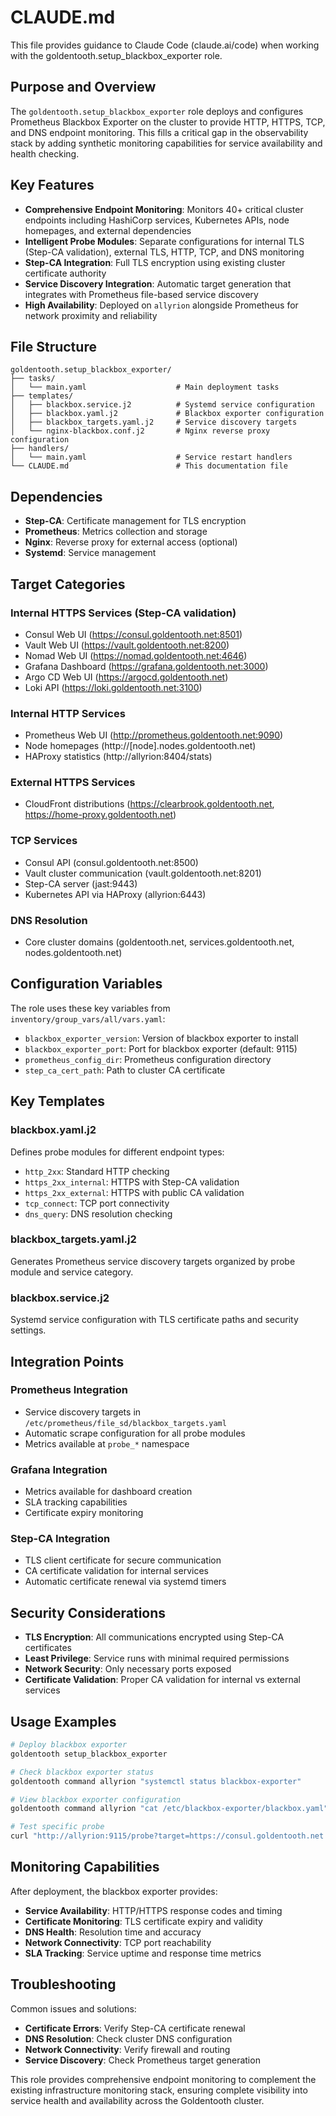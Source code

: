 # CLAUDE.md

This file provides guidance to Claude Code (claude.ai/code) when working with the goldentooth.setup_blackbox_exporter role.

## Purpose and Overview

The `goldentooth.setup_blackbox_exporter` role deploys and configures Prometheus Blackbox Exporter on the cluster to provide HTTP, HTTPS, TCP, and DNS endpoint monitoring. This fills a critical gap in the observability stack by adding synthetic monitoring capabilities for service availability and health checking.

## Key Features

- **Comprehensive Endpoint Monitoring**: Monitors 40+ critical cluster endpoints including HashiCorp services, Kubernetes APIs, node homepages, and external dependencies
- **Intelligent Probe Modules**: Separate configurations for internal TLS (Step-CA validation), external TLS, HTTP, TCP, and DNS monitoring
- **Step-CA Integration**: Full TLS encryption using existing cluster certificate authority
- **Service Discovery Integration**: Automatic target generation that integrates with Prometheus file-based service discovery
- **High Availability**: Deployed on `allyrion` alongside Prometheus for network proximity and reliability

## File Structure

```
goldentooth.setup_blackbox_exporter/
├── tasks/
│   └── main.yaml                    # Main deployment tasks
├── templates/
│   ├── blackbox.service.j2          # Systemd service configuration
│   ├── blackbox.yaml.j2             # Blackbox exporter configuration
│   ├── blackbox_targets.yaml.j2     # Service discovery targets
│   └── nginx-blackbox.conf.j2       # Nginx reverse proxy configuration
├── handlers/
│   └── main.yaml                    # Service restart handlers
└── CLAUDE.md                        # This documentation file
```

## Dependencies

- **Step-CA**: Certificate management for TLS encryption
- **Prometheus**: Metrics collection and storage
- **Nginx**: Reverse proxy for external access (optional)
- **Systemd**: Service management

## Target Categories

### Internal HTTPS Services (Step-CA validation)
- Consul Web UI (https://consul.goldentooth.net:8501)
- Vault Web UI (https://vault.goldentooth.net:8200)
- Nomad Web UI (https://nomad.goldentooth.net:4646)
- Grafana Dashboard (https://grafana.goldentooth.net:3000)
- Argo CD Web UI (https://argocd.goldentooth.net)
- Loki API (https://loki.goldentooth.net:3100)

### Internal HTTP Services
- Prometheus Web UI (http://prometheus.goldentooth.net:9090)
- Node homepages (http://[node].nodes.goldentooth.net)
- HAProxy statistics (http://allyrion:8404/stats)

### External HTTPS Services
- CloudFront distributions (https://clearbrook.goldentooth.net, https://home-proxy.goldentooth.net)

### TCP Services
- Consul API (consul.goldentooth.net:8500)
- Vault cluster communication (vault.goldentooth.net:8201)
- Step-CA server (jast:9443)
- Kubernetes API via HAProxy (allyrion:6443)

### DNS Resolution
- Core cluster domains (goldentooth.net, services.goldentooth.net, nodes.goldentooth.net)

## Configuration Variables

The role uses these key variables from `inventory/group_vars/all/vars.yaml`:

- `blackbox_exporter_version`: Version of blackbox exporter to install
- `blackbox_exporter_port`: Port for blackbox exporter (default: 9115)
- `prometheus_config_dir`: Prometheus configuration directory
- `step_ca_cert_path`: Path to cluster CA certificate

## Key Templates

### blackbox.yaml.j2
Defines probe modules for different endpoint types:
- `http_2xx`: Standard HTTP checking
- `https_2xx_internal`: HTTPS with Step-CA validation
- `https_2xx_external`: HTTPS with public CA validation
- `tcp_connect`: TCP port connectivity
- `dns_query`: DNS resolution checking

### blackbox_targets.yaml.j2
Generates Prometheus service discovery targets organized by probe module and service category.

### blackbox.service.j2
Systemd service configuration with TLS certificate paths and security settings.

## Integration Points

### Prometheus Integration
- Service discovery targets in `/etc/prometheus/file_sd/blackbox_targets.yaml`
- Automatic scrape configuration for all probe modules
- Metrics available at `probe_*` namespace

### Grafana Integration
- Metrics available for dashboard creation
- SLA tracking capabilities
- Certificate expiry monitoring

### Step-CA Integration
- TLS client certificate for secure communication
- CA certificate validation for internal services
- Automatic certificate renewal via systemd timers

## Security Considerations

- **TLS Encryption**: All communications encrypted using Step-CA certificates
- **Least Privilege**: Service runs with minimal required permissions
- **Network Security**: Only necessary ports exposed
- **Certificate Validation**: Proper CA validation for internal vs external services

## Usage Examples

```bash
# Deploy blackbox exporter
goldentooth setup_blackbox_exporter

# Check blackbox exporter status
goldentooth command allyrion "systemctl status blackbox-exporter"

# View blackbox exporter configuration
goldentooth command allyrion "cat /etc/blackbox-exporter/blackbox.yaml"

# Test specific probe
curl "http://allyrion:9115/probe?target=https://consul.goldentooth.net:8501&module=https_2xx_internal"
```

## Monitoring Capabilities

After deployment, the blackbox exporter provides:

- **Service Availability**: HTTP/HTTPS response codes and timing
- **Certificate Monitoring**: TLS certificate expiry and validity
- **DNS Health**: Resolution time and accuracy
- **Network Connectivity**: TCP port reachability
- **SLA Tracking**: Service uptime and response time metrics

## Troubleshooting

Common issues and solutions:

- **Certificate Errors**: Verify Step-CA certificate renewal
- **DNS Resolution**: Check cluster DNS configuration
- **Network Connectivity**: Verify firewall and routing
- **Service Discovery**: Check Prometheus target generation

This role provides comprehensive endpoint monitoring to complement the existing infrastructure monitoring stack, ensuring complete visibility into service health and availability across the Goldentooth cluster.